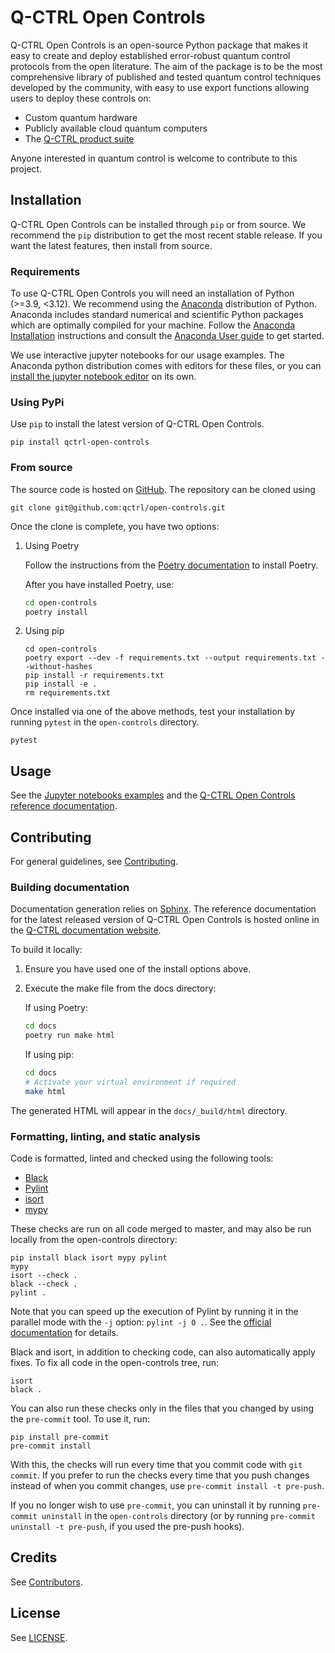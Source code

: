 # Q-CTRL Open Controls

Q-CTRL Open Controls is an open-source Python package that makes it easy to create and deploy established error-robust quantum control protocols from the open literature. The aim of the package is to be the most comprehensive library of published and tested quantum control techniques developed by the community, with easy to use export functions allowing users to deploy these controls on:

- Custom quantum hardware
- Publicly available cloud quantum computers
- The [Q-CTRL product suite](https://q-ctrl.com/products/)

Anyone interested in quantum control is welcome to contribute to this project.

## Installation

Q-CTRL Open Controls can be installed through `pip` or from source. We recommend the `pip` distribution to get the most recent stable release. If you want the latest features, then install from source.

### Requirements

To use Q-CTRL Open Controls you will need an installation of Python (>=3.9, <3.12). We recommend using the [Anaconda](https://www.anaconda.com/) distribution of Python. Anaconda includes standard numerical and scientific Python packages which are optimally compiled for your machine. Follow the [Anaconda Installation](https://docs.anaconda.com/anaconda/install/) instructions and consult the [Anaconda User guide](https://docs.anaconda.com/anaconda/user-guide/) to get started.

We use interactive jupyter notebooks for our usage examples. The Anaconda python distribution comes with editors for these files, or you can [install the jupyter notebook editor](https://jupyter.org/install) on its own.

### Using PyPi

Use `pip` to install the latest version of Q-CTRL Open Controls.

```shell
pip install qctrl-open-controls
```

### From source

The source code is hosted on [GitHub](https://github.com/qctrl/open-controls). The repository can be cloned using

```shell
git clone git@github.com:qctrl/open-controls.git
```

Once the clone is complete, you have two options:

1. Using Poetry

   Follow the instructions from the [Poetry documentation](https://python-poetry.org/docs/#installation) to install Poetry.

   After you have installed Poetry, use:

   ```bash
   cd open-controls
   poetry install
   ```

1. Using pip

   ```shell
   cd open-controls
   poetry export --dev -f requirements.txt --output requirements.txt --without-hashes
   pip install -r requirements.txt
   pip install -e .
   rm requirements.txt
   ```

Once installed via one of the above methods, test your installation by running `pytest` in the `open-controls` directory.

```shell
pytest
```

## Usage

See the [Jupyter notebooks examples](../examples) and the [Q-CTRL Open Controls reference documentation](https://docs.q-ctrl.com/open-controls/references/qctrl-open-controls/).

## Contributing

For general guidelines, see [Contributing](https://code.q-ctrl.com/contributing).

### Building documentation

Documentation generation relies on [Sphinx](http://www.sphinx-doc.org). The reference documentation for the latest released version of Q-CTRL Open Controls is hosted online in the [Q-CTRL documentation website](https://docs.q-ctrl.com/open-controls/references/qctrl-open-controls/).

To build it locally:

1. Ensure you have used one of the install options above.
1. Execute the make file from the docs directory:

   If using Poetry:

   ```bash
   cd docs
   poetry run make html
   ```

   If using pip:

   ```bash
   cd docs
   # Activate your virtual environment if required
   make html
   ```

The generated HTML will appear in the `docs/_build/html` directory.

### Formatting, linting, and static analysis

Code is formatted, linted and checked using the following tools:

- [Black](https://github.com/psf/black)
- [Pylint](https://pypi.org/project/pylint/)
- [isort](https://github.com/timothycrosley/isort)
- [mypy](http://mypy-lang.org/)

These checks are run on all code merged to master, and may also be run locally from the open-controls directory:

```shell
pip install black isort mypy pylint
mypy
isort --check .
black --check .
pylint .
```

Note that you can speed up the execution of Pylint by running it in the parallel mode with the `-j` option: `pylint -j 0 .`. See the [official documentation](https://pylint.readthedocs.io/en/latest/user_guide/usage/run.html#parallel-execution) for details.

Black and isort, in addition to checking code, can also automatically apply fixes. To fix all code in the open-controls tree, run:

```shell
isort
black .
```

You can also run these checks only in the files that you changed by using the `pre-commit` tool. To use it, run:

```shell
pip install pre-commit
pre-commit install
```

With this, the checks will run every time that you commit code with `git commit`. If you prefer to run the checks every time that you push changes instead of when you commit changes, use `pre-commit install -t pre-push`.

If you no longer wish to use `pre-commit`, you can uninstall it by running `pre-commit uninstall` in the `open-controls` directory (or by running `pre-commit uninstall -t pre-push`, if you used the pre-push hooks).

## Credits

See [Contributors](https://github.com/qctrl/open-controls/graphs/contributors).

## License

See [LICENSE](../LICENSE).
